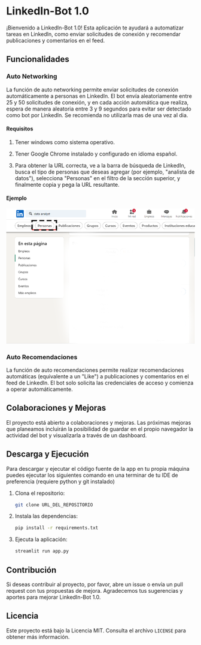 # LinkedIn-Bot 1.0

¡Bienvenido a LinkedIn-Bot 1.0! Esta aplicación te ayudará a automatizar tareas en LinkedIn, como enviar solicitudes de conexión y recomendar publicaciones y comentarios en el feed.


## Funcionalidades

### Auto Networking
La función de auto networking permite enviar solicitudes de conexión automáticamente a personas en LinkedIn. El bot envía aleatoriamente entre 25 y 50 solicitudes de conexión, y en cada acción automática que realiza, espera de manera aleatoria entre 3 y 9 segundos para evitar ser detectado como bot por LinkedIn. Se recomienda no utilizarla mas de una vez al dia.

#### Requisitos
1. Tener windows como sistema operativo.
2. Tener Google Chrome instalado y configurado en idioma español.

3. Para obtener la URL correcta, ve a la barra de búsqueda de LinkedIn, busca el tipo de personas que deseas agregar (por ejemplo, "analista de datos"), selecciona "Personas" en el filtro de la sección superior, y finalmente copia y pega la URL resultante.

#### Ejemplo
![EJEMPLO](./assets/screenshot.png)

### Auto Recomendaciones
La función de auto recomendaciones permite realizar recomendaciones automáticas (equivalente a un "Like") a publicaciones y comentarios en el feed de LinkedIn. El bot solo solicita las credenciales de acceso y comienza a operar automáticamente.


## Colaboraciones y Mejoras
El proyecto está abierto a colaboraciones y mejoras. Las próximas mejoras que planeamos incluirán la posibilidad de guardar en el propio navegador la actividad del bot y visualizarla a través de un dashboard.

## Descarga y Ejecución
Para descargar y ejecutar el código fuente de la app en tu propia máquina puedes ejecutar los siguientes comando en una terminar de tu IDE de preferencia (requiere python y git instalado)

1. Clona el repositorio:
    ```bash
    git clone URL_DEL_REPOSITORIO
    ```
2. Instala las dependencias:
    ```bash
    pip install -r requirements.txt
    ```
3. Ejecuta la aplicación:
    ```bash
    streamlit run app.py
    ```

## Contribución
Si deseas contribuir al proyecto, por favor, abre un issue o envía un pull request con tus propuestas de mejora. Agradecemos tus sugerencias y aportes para mejorar LinkedIn-Bot 1.0.

## Licencia
Este proyecto está bajo la Licencia MIT. Consulta el archivo `LICENSE` para obtener más información.
